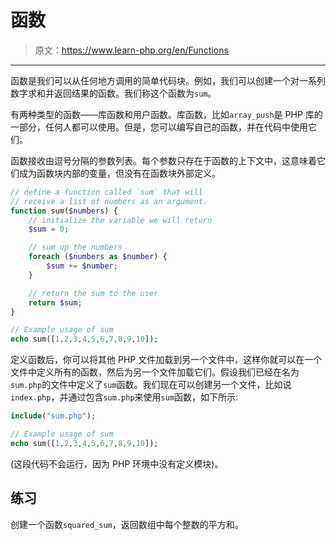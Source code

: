 # 函数

> 原文：<https://www.learn-php.org/en/Functions>

* * *

函数是我们可以从任何地方调用的简单代码块。例如，我们可以创建一个对一系列数字求和并返回结果的函数。我们称这个函数为`sum`。

有两种类型的函数——库函数和用户函数。库函数，比如`array_push`是 PHP 库的一部分，任何人都可以使用。但是，您可以编写自己的函数，并在代码中使用它们。

函数接收由逗号分隔的参数列表。每个参数只存在于函数的上下文中，这意味着它们成为函数块内部的变量，但没有在函数块外部定义。

```php
// define a function called `sum` that will
// receive a list of numbers as an argument.
function sum($numbers) {
    // initialize the variable we will return
    $sum = 0;

    // sum up the numbers
    foreach ($numbers as $number) {
        $sum += $number;
    }

    // return the sum to the user
    return $sum;
}

// Example usage of sum
echo sum([1,2,3,4,5,6,7,8,9,10]); 
```

定义函数后，你可以将其他 PHP 文件加载到另一个文件中，这样你就可以在一个文件中定义所有的函数，然后为另一个文件加载它们。假设我们已经在名为`sum.php`的文件中定义了`sum`函数。我们现在可以创建另一个文件，比如说`index.php`，并通过包含`sum.php`来使用`sum`函数，如下所示:

```php
include("sum.php");

// Example usage of sum
echo sum([1,2,3,4,5,6,7,8,9,10]); 
```

(这段代码不会运行，因为 PHP 环境中没有定义模块)。

## 练习

创建一个函数`squared_sum`，返回数组中每个整数的平方和。